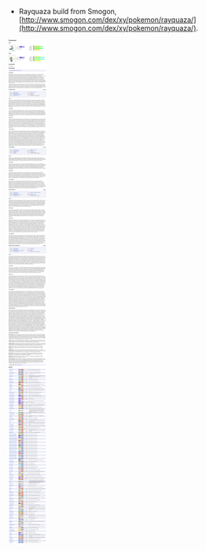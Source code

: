 * Rayquaza build from Smogon, [http://www.smogon.com/dex/xy/pokemon/rayquaza/](http://www.smogon.com/dex/xy/pokemon/rayquaza/).

![./20161118-0156-cet-generation-6-rayquaza-smogon-build-1-1.png](./20161118-0156-cet-generation-6-rayquaza-smogon-build-1-1.png)